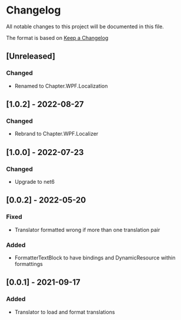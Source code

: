 # Changelog
All notable changes to this project will be documented in this file.

The format is based on [Keep a Changelog](https://keepachangelog.com/en/1.0.0/)

## [Unreleased]
### Changed
* Renamed to Chapter.WPF.Localization

## [1.0.2] - 2022-08-27
### Changed
* Rebrand to Chapter.WPF.Localizer

## [1.0.0] - 2022-07-23
### Changed
* Upgrade to net6

## [0.0.2] - 2022-05-20
### Fixed
* Translator formatted wrong if more than one translation pair
### Added
* FormatterTextBlock to have bindings and DynamicResource within formattings

## [0.0.1] - 2021-09-17
### Added
* Translator to load and format translations
